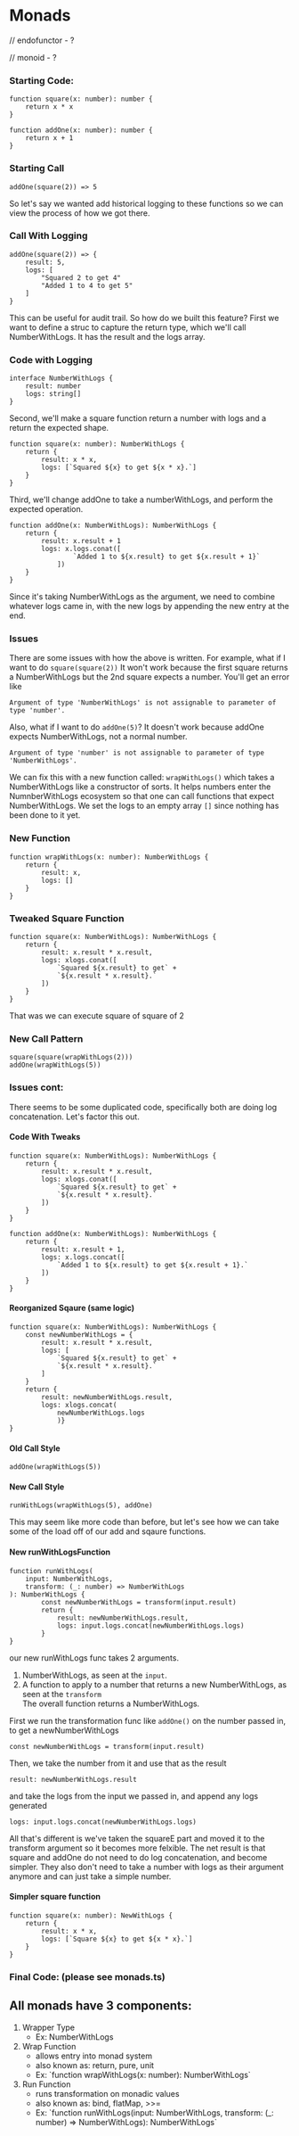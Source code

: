 # Monads

// endofunctor - ?

// monoid - ?

### Starting Code:

```
function square(x: number): number {
    return x * x
}

function addOne(x: number): number {
    return x + 1
}
```
### Starting Call
```addOne(square(2)) => 5 ```

So let's say we wanted add historical logging to these functions so we can view the process of how we got there.

### Call With Logging
```
addOne(square(2)) => {
    result: 5,
    logs: [
        "Squared 2 to get 4"
        "Added 1 to 4 to get 5"
    ]
}
```
This can be useful for audit trail.
So how do we built this feature? First we want to define a struc to capture the return type, which we'll call NumberWithLogs. It has the result and the logs array.

### Code with Logging

```
interface NumberWithLogs {
    result: number
    logs: string[]
}
```
Second, we'll make a square function return a number with logs and a return the expected shape.

```
function square(x: number): NumberWithLogs {
    return {
        result: x * x,
        logs: [`Squared ${x} to get ${x * x}.`]
    }
}
```

Third, we'll change addOne to take a numberWithLogs, and perform the expected operation. 

``` 
function addOne(x: NumberWithLogs): NumberWithLogs {
    return {
        result: x.result + 1
        logs: x.logs.conat([
                `Added 1 to ${x.result} to get ${x.result + 1}`
            ])
    }
}
```
Since it's taking NumberWithLogs as the argument, we need to combine whatever logs came in, with the new logs by appending the new entry at the end.

### Issues
There are some issues with how the above is written. For example, what if I want to do `square(square(2))`
It won't work because the first square returns a NumberWithLogs but the 2nd square expects a number. You'll get an error like 
```
Argument of type 'NumberWithLogs' is not assignable to parameter of type 'number'.
```
Also, what if I want to do `addOne(5)`? It doesn't work because addOne expects NumberWithLogs, not a normal number.
```
Argument of type 'number' is not assignable to parameter of type 'NumberWithLogs'.
```

We can fix this with a new function called: `wrapWithLogs()` which takes a NumberWithLogs like a constructor of sorts. It helps numbers enter the NumnberWithLogs ecosystem so that one can call functions that expect NumberWithLogs. We set the logs to an empty array `[]` since nothing has been done to it yet.

### New Function
```
function wrapWithLogs(x: number): NumberWithLogs {
    return {
        result: x,
        logs: []
    }
}
```
### Tweaked Square Function
```
function square(x: NumberWithLogs): NumberWithLogs {
    return {
        result: x.result * x.result,
        logs: xlogs.conat([
            `Squared ${x.result} to get` +
            `${x.result * x.result}.`
        ])
    }
}
```
That was we can execute square of square of 2

### New Call Pattern
```
square(square(wrapWithLogs(2)))
addOne(wrapWithLogs(5))
```

### Issues cont:
There seems to be some duplicated code, specifically both are doing log concatenation. Let's factor this out. 

#### Code With Tweaks
```
function square(x: NumberWithLogs): NumberWithLogs {
    return {
        result: x.result * x.result,
        logs: xlogs.conat([
            `Squared ${x.result} to get` +
            `${x.result * x.result}.`
        ])
    }
}

function addOne(x: NumberWithLogs): NumberWithLogs {
    return {
        result: x.result + 1,
        logs: x.logs.concat([
            `Added 1 to ${x.result} to get ${x.result + 1}.`
        ])
    }
}
```

#### Reorganized Sqaure (same logic)
```
function square(x: NumberWithLogs): NumberWithLogs {
    const newNumberWithLogs = {
        result: x.result * x.result,
        logs: [
            `Squared ${x.result} to get` +
            `${x.result * x.result}.`
        ]
    }
    return {
        result: newNumberWithLogs.result,
        logs: xlogs.concat(
            newNumberWithLogs.logs
            )}
}
```

#### Old Call Style
```
addOne(wrapWithLogs(5))
```

#### New Call Style
```
runWithLogs(wrapWithLogs(5), addOne)
```
This may seem like more code than before, but let's see how we can take some of the load off of our add and sqaure functions.

#### New runWithLogsFunction
```
function runWithLogs(
    input: NumberWithLogs,
    transform: (_: number) => NumberWithLogs
): NumberWithLogs {
        const newNumberWithLogs = transform(input.result)
        return {
            result: newNumberWithLogs.result,
            logs: input.logs.concat(newNumberWithLogs.logs)
        }
}
```
our new runWithLogs func takes 2 arguments. <br>
1. NumberWithLogs, as seen at the `input`.
2. A function to apply to a number that returns a new NumberWithLogs, as seen at the `transform` <br>
The overall function returns a NumberWithLogs.

First we run the transformation func like `addOne()` on the number passed in, to get a newNumberWithLogs
```
const newNumberWithLogs = transform(input.result)
```

Then, we take the number from it and use that as the result
```
result: newNumberWithLogs.result
```
and take the logs from the input we passed in, and append any logs generated
```
logs: input.logs.concat(newNumberWithLogs.logs)
```
All that's different is we've taken the squareE part and moved it to the transform argument so it becomes more felxible. The net result is that square and addOne do not need to do log concatenation, and become simpler. They also don't need to take a number with logs as their argument anymore and can just take a simple number.

#### Simpler square function
```
function square(x: number): NewWithLogs {
    return {
        result: x * x,
        logs: [`Square ${x} to get ${x * x}.`]
    }
}
```

### Final Code: (please see monads.ts)

## All monads have 3 components:
<ol>
<li>Wrapper Type  
    <ul> 
        <li>Ex: NumberWithLogs </li>
    </ul>
</li>
<li>Wrap Function 
    <ul>
        <li>allows entry into monad system</li>
        <li>also known as: return, pure, unit</li>
        <li>Ex: `function wrapWithLogs(x: number): NumberWithLogs`</li> 
    </ul>
</li>
<li>Run Function 
    <ul>
        <li>runs transformation on monadic values</li>
        <li>also known as: bind, flatMap, >>=</li>
        <li>Ex: `function runWithLogs(input: NumberWithLogs, transform: (_: number) => NumberWithLogs): NumberWithLogs`</li>
    </ul>
</li>
</ol>
